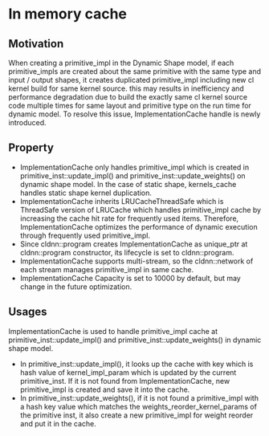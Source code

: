 # In memory cache

## Motivation

When creating a primitive_impl in the Dynamic Shape model, if each primitive_impls are created about the same primitive with the same type and input / output shapes, it creates duplicated primitive_impl including new cl kernel build for same kernel source. this may results in inefficiency and performance degradation due to build the exactly same cl kernel source code multiple times for same layout and primitive type on the run time for dynamic model. To resolve this issue, ImplementationCache handle is newly introduced.


## Property

* ImplementationCache only handles primitive_impl which is created in primitive_inst::update_impl() and primitive_inst::update_weights() on dynamic shape model. In the case of static shape, kernels_cache handles static shape kernel duplication.
* ImplementationCache inherits LRUCacheThreadSafe which is ThreadSafe version of LRUCache which handles primitive_impl cache by increasing the cache hit rate for frequently used items. Therefore, ImplementationCache optimizes the performance of dynamic execution through frequently used primitive_impl.
* Since cldnn::program creates ImplementationCache as unique_ptr at cldnn::program constructor, its lifecycle is set to cldnn::program.
* ImplementationCache supports multi-stream, so the cldnn::network of each stream manages primitive_impl in same cache.
* ImplementationCache Capacity is set to 10000 by default, but may change in the future optimization.


## Usages

ImplementationCache is used to handle primitive_impl cache  at primitive_inst::update_impl() and primitive_inst::update_weights() in dynamic shape model.

* In primitive_inst::update_impl(), it looks up the cache with key which is hash value of kernel_impl_param which is updated by the current primitive_inst. If it is not found from ImplementationCache, new primitive_impl is created and save it into the cache.
* In primitive_inst::update_weights(), if it is not found a primitive_impl with a hash key value which matches the weights_reorder_kernel_params of the primitive inst, it also create a new primitive_impl for weight reorder and put it in the cache.
